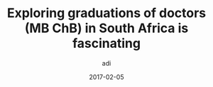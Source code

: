 ---
layout: article
author: adi
title: Exploring graduations of doctors (MB ChB) in South Africa is fascinating
date: 2017-02-05
short: This graph includes all South African doctors who are currently registered to practice in South Africa and graduated with an MB ChB. degree.
image: doctors-graduations.jpg
---